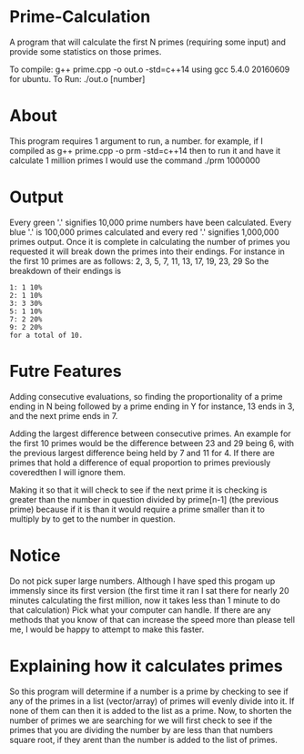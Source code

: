 # Prime-Calculation
A program that will calculate the first N primes (requiring some input) and provide some statistics on those primes.

To compile: g++ prime.cpp -o out.o -std=c++14
using gcc 5.4.0 20160609 for ubuntu.
To Run: ./out.o [number]

# About
This program requires 1 argument to run, a number. for example, if I compiled as
g++ prime.cpp -o prm -std=c++14
then to run it and have it calculate 1 million primes I would use the command
./prm 1000000

# Output
Every green '.' signifies 10,000 prime numbers have been calculated. Every blue '.' is 100,000 primes calculated
and every red '.' signifies 1,000,000 primes output. Once it is complete in calculating the number of primes you
requested it will break down the primes into their endings. For instance in the first 10 primes are as follows: 
2, 3, 5, 7, 11, 13, 17, 19, 23, 29
So the breakdown of their endings is
```
1: 1 10%
2: 1 10%
3: 3 30%
5: 1 10%
7: 2 20%
9: 2 20%
for a total of 10. 
```


# Futre Features
Adding consecutive evaluations, so finding the proportionality of a prime ending in N being followed by a prime ending in Y
for instance, 13 ends in 3, and the next prime ends in 7. 

Adding the largest difference between consecutive primes. An example for the first 10 primes would be the difference between 23 and 29 being 6, with the previous largest difference being held by 7 and 11 for 4. If there are primes that hold a difference of equal proportion to primes previously coveredthen I will ignore them. 

Making it so that it will check to see if the next prime it is checking is greater than the number in question divided by prime[n-1] (the previous prime) because if it is than it would require a prime smaller than it to multiply by to get to the number in question. 

# Notice
Do not pick super large numbers. Although I have sped this progam up immensly since its first version (the first time it ran I sat there for nearly 20 minutes calculating the first million, now it takes less than 1 minute to do that calculation) Pick what your computer can handle. If there are any methods that you know of that can increase the speed more than please tell me, I would be happy to attempt to make this faster.

# Explaining how it calculates primes

So this program will determine if a number is a prime by checking to see if any of the primes in a list (vector/array) of primes will evenly divide into it. If none of them can then it is added to the list as a prime. Now, to shorten the number of primes we are searching for we will first check to see if the primes that you are dividing the number by are less than that numbers square root, if they arent than the number is added to the list of primes.
